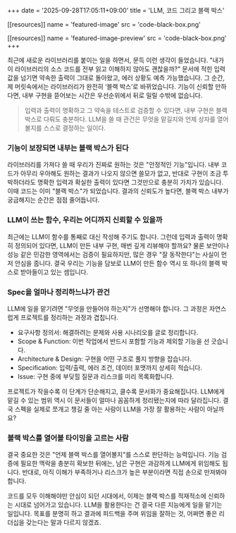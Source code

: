 +++
date = '2025-09-28T17:05:11+09:00'
title = 'LLM, 코드 그리고 블랙 박스'

[[resources]]
  name = 'featured-image'
  src = 'code-black-box.png'

[[resources]]
  name = 'featured-image-preview'
  src = 'code-black-box.png'
+++

최근에 새로운 라이브러리를 붙이는 일을 하면서, 문득 이런 생각이 들었습니다. "내가 이 라이브러리의 소스 코드를 전부 읽고 이해하지 않아도 괜찮을까?" 문서에 적힌 입력 값을 넘기면 약속한 출력이 그대로 돌아왔고, 에러 상황도 예측 가능했습니다. 그 순간, 제 머릿속에서는 라이브러리가 완전히 ‘블랙 박스’로 바뀌었습니다. 기능이 신뢰할 만하다면, 내부 구현을 뜯어보는 시간은 우선순위에서 뒤로 밀릴 수밖에 없습니다.

>입력과 출력이 명확하고 그 약속을 테스트로 검증할 수 있다면, 내부 구현은 블랙 박스로 다뤄도 충분하다. LLM을 쓸 때 관건은 무엇을 맡길지와 언제 상자를 열어볼지를 스스로 결정하는 일이다.

### 기능이 보장되면 내부는 블랙 박스가 된다

라이브러리를 가져다 쓸 때 우리가 진짜로 원하는 것은 "안정적인 기능"입니다. 내부 코드가 아무리 우아해도 원하는 결과가 나오지 않으면 쓸모가 없고, 반대로 구현이 조금 투박하더라도 명확한 입력과 확실한 출력이 있다면 그것만으로 충분히 가치가 있습니다. 이때 코드는 이미 "블랙 박스"가 되었습니다. 결과의 신뢰도가 높다면, 블랙 박스 내부가 궁금해지는 순간은 점점 줄어듭니다.

### LLM이 쓰는 함수, 우리는 어디까지 신뢰할 수 있을까

최근에는 LLM이 함수를 통째로 대신 작성해 주기도 합니다. 그런데 입력과 출력이 명확히 정의되어 있다면, LLM이 만든 내부 구현, 매번 깊게 리뷰해야 할까요? 물론 보안이나 성능 같은 민감한 영역에서는 검증이 필요하지만, 많은 경우 "잘 동작한다"는 사실이 먼저 안심을 줍니다. 결국 우리는 기능을 담보로 LLM이 만든 함수 역시 또 하나의 블랙 박스로 받아들이고 있는 셈입니다.

### Spec을 얼마나 정리하느냐가 관건

LLM에 일을 맡기려면 "무엇을 만들어야 하는지"가 선명해야 합니다. 그 과정은 자연스럽게 프로젝트를 정리하는 과정과 겹칩니다.

- 요구사항 정의서: 해결하려는 문제와 사용 시나리오를 글로 정리합니다.
- Scope & Function: 이번 작업에서 반드시 포함할 기능과 제외할 기능을 선 긋습니다.
- Architecture & Design: 구현을 어떤 구조로 풀지 방향을 잡습니다.
- Specification: 입력/출력, 에러 조건, 데이터 포맷까지 상세히 적습니다.
- Issue: 구현 중에 부딪힐 질문과 리스크를 미리 목록화합니다.

프로젝트가 작을수록 이 단계가 단순해지고, 클수록 문서화가 중요해집니다. LLM에게 맡길 수 있는 범위 역시 이 문서들이 얼마나 꼼꼼하게 정리됐는지에 따라 달라집니다. 결국 스펙을 실제로 쪼개고 챙길 줄 아는 사람이 LLM을 가장 잘 활용하는 사람이 아닐까요?

### 블랙 박스를 열어볼 타이밍을 고르는 사람

결국 중요한 것은 "언제 블랙 박스를 열어볼지"를 스스로 판단하는 능력입니다. 기능 검증에 필요한 맥락을 충분히 확보한 뒤에는, 남은 구현은 과감하게 LLM에게 위임해도 됩니다. 반대로, 아직 이해가 부족하거나 리스크가 높은 부분이라면 직접 손으로 만져봐야 합니다.

코드를 모두 이해해야만 안심이 되던 시대에서, 이제는 블랙 박스를 적재적소에 신뢰하는 시대로 넘어가고 있습니다. LLM을 활용한다는 건 결국 다른 지능에게 일을 맡기는 일입니다. 목표를 분명히 하고 결과에 피드백을 주며 위임을 잘하는 것, 어쩌면 좋은 리더십을 갖는다는 말과 다르지 않겠죠.
